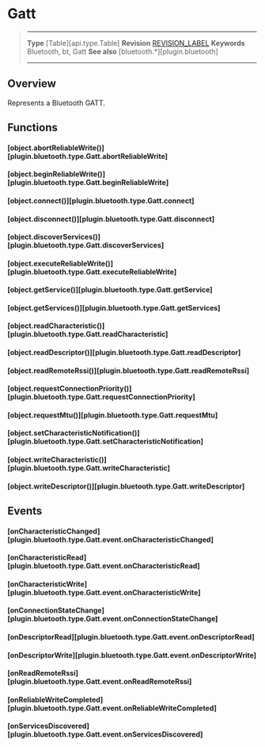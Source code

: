 # Gatt

> --------------------- ------------------------------------------------------------------------------------------
> __Type__              [Table][api.type.Table]
> __Revision__          [REVISION_LABEL](REVISION_URL)
> __Keywords__          Bluetooth, bt, Gatt
> __See also__          [bluetooth.*][plugin.bluetooth]
> --------------------- ------------------------------------------------------------------------------------------

## Overview

Represents a Bluetooth GATT.

## Functions

#### [object.abortReliableWrite()][plugin.bluetooth.type.Gatt.abortReliableWrite]

#### [object.beginReliableWrite()][plugin.bluetooth.type.Gatt.beginReliableWrite]

#### [object.connect()][plugin.bluetooth.type.Gatt.connect]

#### [object.disconnect()][plugin.bluetooth.type.Gatt.disconnect]

#### [object.discoverServices()][plugin.bluetooth.type.Gatt.discoverServices]

#### [object.executeReliableWrite()][plugin.bluetooth.type.Gatt.executeReliableWrite]

#### [object.getService()][plugin.bluetooth.type.Gatt.getService]

#### [object.getServices()][plugin.bluetooth.type.Gatt.getServices]

#### [object.readCharacteristic()][plugin.bluetooth.type.Gatt.readCharacteristic]

#### [object.readDescriptor()][plugin.bluetooth.type.Gatt.readDescriptor]

#### [object.readRemoteRssi()][plugin.bluetooth.type.Gatt.readRemoteRssi]

#### [object.requestConnectionPriority()][plugin.bluetooth.type.Gatt.requestConnectionPriority]

#### [object.requestMtu()][plugin.bluetooth.type.Gatt.requestMtu]

#### [object.setCharacteristicNotification()][plugin.bluetooth.type.Gatt.setCharacteristicNotification]

#### [object.writeCharacteristic()][plugin.bluetooth.type.Gatt.writeCharacteristic]

#### [object.writeDescriptor()][plugin.bluetooth.type.Gatt.writeDescriptor]

## Events

#### [onCharacteristicChanged][plugin.bluetooth.type.Gatt.event.onCharacteristicChanged]

#### [onCharacteristicRead][plugin.bluetooth.type.Gatt.event.onCharacteristicRead]

#### [onCharacteristicWrite][plugin.bluetooth.type.Gatt.event.onCharacteristicWrite]

#### [onConnectionStateChange][plugin.bluetooth.type.Gatt.event.onConnectionStateChange]

#### [onDescriptorRead][plugin.bluetooth.type.Gatt.event.onDescriptorRead]

#### [onDescriptorWrite][plugin.bluetooth.type.Gatt.event.onDescriptorWrite]

#### [onReadRemoteRssi][plugin.bluetooth.type.Gatt.event.onReadRemoteRssi]

#### [onReliableWriteCompleted][plugin.bluetooth.type.Gatt.event.onReliableWriteCompleted]

#### [onServicesDiscovered][plugin.bluetooth.type.Gatt.event.onServicesDiscovered]